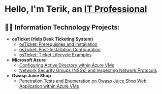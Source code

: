 <h1>Hello, I'm Terik, an <a href="https://linkedin.com/in/terik-bridgeman-4a6227250/">IT Professional</a></h1>

<h2>👨‍💻 Information Technology Projects:</h2>

- <b>osTicket (Help Desk Ticketing System)</b>
  - [osTicket: Prerequisites and Installation](https://github.com/riek10/osticket-prereqs)
  - [osTicket: Post-Installation Configuration](https://github.com/riek10/post-install-config)
  - [osTicket: Ticket Lifecycle Examples](https://github.com/riek10/ticket-lifecycle)
- <b>Microsoft Azure</b>
  - [Configuring Active Directory within Azure VMs](https://github.com/riek10/configure-ad)
  - [Network Security Groups (NSGs) and Inspecting Network Protocols](https://github.com/riek10/azure-network-protocols)
- <b>Owasp Juice Shop</b>
  - [Penetration Tests and Enumeration on Owasp Juice Shop Web Application within Azure VMs](https://github.com/riek10/owasp-juice-shop)
